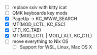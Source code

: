 - [ ] replace sxiv with kitty icat
- [ ] QMK keyboards key mods
- [x] PageUp -> KC_WWW_SEARCH
- [x] MT(MOD_LCTL, KC_ESC) 
- [x] LT(1, KC_TAB)
- [x] MT(MOD_LCTL | MOD_LALT, KC_CTL)
- [ ] move everything to Nix OS 
  - [ ]  Support for WSL, Linux, Mac OS X

